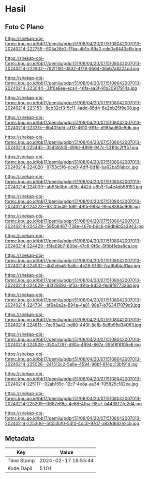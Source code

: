 # Hasil

## Foto C Plano

https://sirekap-obj-formc.kpu.go.id/bb17/pemilu/pdpr/51/08/04/20/07/5108042007013-20240214-222755--805a26e3-f7ba-4b1b-89a2-cde0a6443a6b.jpg

https://sirekap-obj-formc.kpu.go.id/bb17/pemilu/pdpr/51/08/04/20/07/5108042007013-20240214-222902--792f1181-0832-4f79-9564-06eb7a8224cd.jpg

https://sirekap-obj-formc.kpu.go.id/bb17/pemilu/pdpr/51/08/04/20/07/5108042007013-20240214-223044--31f6a6ee-eca4-46fa-aa3f-91b30917914a.jpg

https://sirekap-obj-formc.kpu.go.id/bb17/pemilu/pdpr/51/08/04/20/07/5108042007013-20240214-223153--8cb32cf3-5c11-4add-86d4-6e2bb25f9e08.jpg

https://sirekap-obj-formc.kpu.go.id/bb17/pemilu/pdpr/51/08/04/20/07/5108042007013-20240214-223315--8b405bfd-af13-4610-891e-d985ad60e6db.jpg

https://sirekap-obj-formc.kpu.go.id/bb17/pemilu/pdpr/51/08/04/20/07/5108042007013-20240214-225445--354592d5-499d-4898-947c-531f4c2fff57.jpg

https://sirekap-obj-formc.kpu.go.id/bb17/pemilu/pdpr/51/08/04/20/07/5108042007013-20240214-224020--9753c5f6-dce0-4dff-8d18-ba62ba5fabcc.jpg

https://sirekap-obj-formc.kpu.go.id/bb17/pemilu/pdpr/51/08/04/20/07/5108042007013-20240214-224009--ab95b0bb-df3b-442d-a6b3-7a4e4db58153.jpg

https://sirekap-obj-formc.kpu.go.id/bb17/pemilu/pdpr/51/08/04/20/07/5108042007013-20240214-224223--63100e49-fd8f-49f5-983a-9fed8384d906.jpg

https://sirekap-obj-formc.kpu.go.id/bb17/pemilu/pdpr/51/08/04/20/07/5108042007013-20240214-224329--585b8467-738e-467e-b6c6-b9db9b5a3943.jpg

https://sirekap-obj-formc.kpu.go.id/bb17/pemilu/pdpr/51/08/04/20/07/5108042007013-20240214-224429--f5fa09b7-809e-47c6-9f6c-6f0bf1eba8ca.jpg

https://sirekap-obj-formc.kpu.go.id/bb17/pemilu/pdpr/51/08/04/20/07/5108042007013-20240214-224532--4b2efea8-5a9c-4e28-9180-7ca9b84c81aa.jpg

https://sirekap-obj-formc.kpu.go.id/bb17/pemilu/pdpr/51/08/04/20/07/5108042007013-20240214-224629--82f29393-6f3a-491a-8d52-fed9f977326d.jpg

https://sirekap-obj-formc.kpu.go.id/bb17/pemilu/pdpr/51/08/04/20/07/5108042007013-20240214-224734--bf9e0a2a-894a-4a81-98e7-b763417079c9.jpg

https://sirekap-obj-formc.kpu.go.id/bb17/pemilu/pdpr/51/08/04/20/07/5108042007013-20240214-224815--7ec93a42-bd60-440f-8cfb-5d8b95d34063.jpg

https://sirekap-obj-formc.kpu.go.id/bb17/pemilu/pdpr/51/08/04/20/07/5108042007013-20240214-224928--350a7297-d90a-4994-867a-395f8f6105e8.jpg

https://sirekap-obj-formc.kpu.go.id/bb17/pemilu/pdpr/51/08/04/20/07/5108042007013-20240214-225026--241512c2-5a0e-4594-96bf-814dc13bf91d.jpg

https://sirekap-obj-formc.kpu.go.id/bb17/pemilu/pdpr/51/08/04/20/07/5108042007013-20240214-225117--02ab169c-12c7-4e8a-aa34-705829c182ea.jpg

https://sirekap-obj-formc.kpu.go.id/bb17/pemilu/pdpr/51/08/04/20/07/5108042007013-20240214-225209--0687e66a-4e68-4fba-98c7-b4438127e2d4.jpg

https://sirekap-obj-formc.kpu.go.id/bb17/pemilu/pdpr/51/08/04/20/07/5108042007013-20240214-225306--5f453bf0-5df4-4dc0-97d7-a83fd662e2cb.jpg


## Metadata

| Key        | Value               |
| ---------- | ------------------- |
| Time Stamp | 2024-02-17 16:55:44 |
| Kode Dapil | 5101                |



